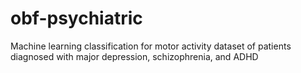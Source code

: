 # obf-psychiatric
Machine learning classification for motor activity dataset of patients diagnosed with major depression, schizophrenia, and ADHD
